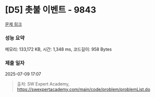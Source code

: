 # [D5] 촛불 이벤트 - 9843 

[문제 링크](https://swexpertacademy.com/main/code/problem/problemDetail.do?contestProbId=AXGBKzuaPOoDFAXR) 

### 성능 요약

메모리: 133,172 KB, 시간: 1,348 ms, 코드길이: 958 Bytes

### 제출 일자

2025-07-09 17:07



> 출처: SW Expert Academy, https://swexpertacademy.com/main/code/problem/problemList.do
